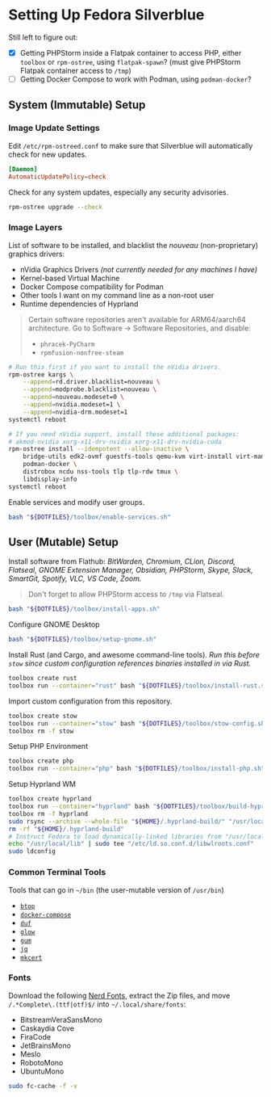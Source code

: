 # Setting Up Fedora Silverblue

Still left to figure out:
- [x] Getting PHPStorm inside a Flatpak container to access PHP, either `toolbox` or `rpm-ostree`, using `flatpak-spawn`?
  (must give PHPStorm Flatpak container access to `/tmp`)
- [ ] Getting Docker Compose to work with Podman, using `podman-docker`?

## System (Immutable) Setup

### Image Update Settings
Edit `/etc/rpm-ostreed.conf` to make sure that Silverblue will automatically check for new updates.
```conf
[Daemon]
AutomaticUpdatePolicy=check
```

Check for any system updates, especially any security advisories.
```bash
rpm-ostree upgrade --check
```

### Image Layers

List of software to be installed, and blacklist the _nouveau_ (non-proprietary) graphics drivers:
- nVidia Graphics Drivers _(not currently needed for any machines I have)_
- Kernel-based Virtual Machine
- Docker Compose compatibility for Podman
- Other tools I want on my command line as a non-root user
- Runtime dependencies of Hyprland

> Certain software repositories aren't available for ARM64/aarch64 architecture. Go to Software
> → Software Repositories, and disable:
> - `phracek-PyCharm`
> - `rpmfusion-nonfree-steam`

```bash
# Run this first if you want to install the nVidia drivers.
rpm-ostree kargs \
    --append=rd.driver.blacklist=nouveau \
    --append=modprobe.blacklist=nouveau \
    --append=nouveau.modeset=0 \
    --append=nvidia.modeset=1 \
    --append=nvidia-drm.modeset=1
systemctl reboot

# If you need nVidia support, install these additional packages:
# akmod-nvidia xorg-x11-drv-nvidia xorg-x11-drv-nvidia-cuda
rpm-ostree install --idempotent --allow-inactive \
    bridge-utils edk2-ovmf guestfs-tools qemu-kvm virt-install virt-manager virt-top \
    podman-docker \
    distrobox ncdu nss-tools tlp tlp-rdw tmux \
    libdisplay-info
systemctl reboot
```

Enable services and modify user groups.
```bash
bash "${DOTFILES}/toolbox/enable-services.sh"
```

## User (Mutable) Setup

Install software from Flathub: _BitWarden, Chromium, CLion, Discord, Flatseal,
GNOME Extension Manager, Obsidian, PHPStorm, Skype, Slack, SmartGit, Spotify,
VLC, VS Code, Zoom._

> Don't forget to allow PHPStorm access to `/tmp` via Flatseal.

```bash
bash "${DOTFILES}/toolbox/install-apps.sh"
```

Configure GNOME Desktop
```bash
bash "${DOTFILES}/toolbox/setup-gnome.sh"
```

Install Rust (and Cargo, and awesome command-line tools). _Run this before `stow`
since custom configuration references binaries installed in via Rust._
```bash
toolbox create rust
toolbox run --container="rust" bash "${DOTFILES}/toolbox/install-rust.sh"
```

Import custom configuration from this repository.
```bash
toolbox create stow
toolbox run --container="stow" bash "${DOTFILES}/toolbox/stow-config.sh"
toolbox rm -f stow
```

Setup PHP Environment
```bash
toolbox create php
toolbox run --container="php" bash "${DOTFILES}/toolbox/install-php.sh"
```

Setup Hyprland WM
```bash
toolbox create hyprland
toolbox run --container="hyprland" bash "${DOTFILES}/toolbox/build-hyprland.sh"
toolbox rm -f hyprland
sudo rsync --archive --whole-file "${HOME}/.hyprland-build/" "/usr/local/"
rm -rf "${HOME}/.hyprland-build"
# Instruct Fedora to load dynamically-linked libraries from "/usr/local/lib".
echo "/usr/local/lib" | sudo tee "/etc/ld.so.conf.d/libwlroots.conf"
sudo ldconfig
```

### Common Terminal Tools
Tools that can go in `~/bin` (the user-mutable version of `/usr/bin`)
- [`btop`](https://github.com/aristocratos/btop)
- [`docker-compose`](https://github.com/docker/compose)
- [`duf`](https://github.com/muesli/duf)
- [`glow`](https://github.com/charmbracelet/glow)
- [`gum`](https://github.com/charmbracelet/gum)
- [`jq`](https://github.com/stedolan/jq)
- [`mkcert`](https://github.com/FiloSottile/mkcert)

### Fonts
Download the following [Nerd Fonts](https://www.nerdfonts.com/font-downloads), extract the Zip files, and move `/.*Complete\.(ttf|otf)$/` into `~/.local/share/fonts`:
- BitstreamVeraSansMono
- Caskaydia Cove
- FiraCode
- JetBrainsMono
- Meslo
- RobotoMono
- UbuntuMono

```bash
sudo fc-cache -f -v
```
